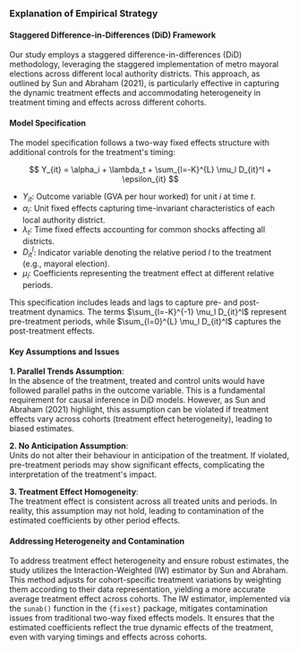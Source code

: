 ### Explanation of Empirical Strategy

#### Staggered Difference-in-Differences (DiD) Framework

Our study employs a staggered difference-in-differences (DiD) methodology, leveraging the staggered implementation of metro mayoral elections across different local authority districts. This approach, as outlined by Sun and Abraham (2021), is particularly effective in capturing the dynamic treatment effects and accommodating heterogeneity in treatment timing and effects across different cohorts.

#### Model Specification

The model specification follows a two-way fixed effects structure with additional controls for the treatment's timing:

$$ Y_{it} = \alpha_i + \lambda_t + \sum_{l=-K}^{L} \mu_l D_{it}^l + \epsilon_{it} $$

-   $Y_{it}$: Outcome variable (GVA per hour worked) for unit $i$ at time $t$.
-   $\alpha_i$: Unit fixed effects capturing time-invariant characteristics of each local authority district.
-   $\lambda_t$: Time fixed effects accounting for common shocks affecting all districts.
-   $D_{it}^l$: Indicator variable denoting the relative period $l$ to the treatment (e.g., mayoral election).
-   $\mu_l$: Coefficients representing the treatment effect at different relative periods.

This specification includes leads and lags to capture pre- and post-treatment dynamics. The terms $\sum_{l=-K}^{-1} \mu_l D_{it}^l$ represent pre-treatment periods, while $\sum_{l=0}^{L} \mu_l D_{it}^l$ captures the post-treatment effects.

#### Key Assumptions and Issues

**1. Parallel Trends Assumption**: \
In the absence of the treatment, treated and control units would have followed parallel paths in the outcome variable. This is a fundamental requirement for causal inference in DiD models. However, as Sun and Abraham (2021) highlight, this assumption can be violated if treatment effects vary across cohorts (treatment effect heterogeneity), leading to biased estimates.

**2. No Anticipation Assumption**: \
Units do not alter their behaviour in anticipation of the treatment. If violated, pre-treatment periods may show significant effects, complicating the interpretation of the treatment's impact.

**3. Treatment Effect Homogeneity**: \
The treatment effect is consistent across all treated units and periods. In reality, this assumption may not hold, leading to contamination of the estimated coefficients by other period effects.

#### Addressing Heterogeneity and Contamination

To address treatment effect heterogeneity and ensure robust estimates, the study utilizes the Interaction-Weighted (IW) estimator by Sun and Abraham. This method adjusts for cohort-specific treatment variations by weighting them according to their data representation, yielding a more accurate average treatment effect across cohorts. The IW estimator, implemented via the `sunab()` function in the `{fixest}` package, mitigates contamination issues from traditional two-way fixed effects models. It ensures that the estimated coefficients reflect the true dynamic effects of the treatment, even with varying timings and effects across cohorts.

## 
